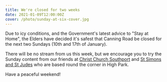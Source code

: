 ```yaml
---
title: We're closed for two weeks
date: 2021-01-09T12:00:00Z
cover: /photo/sunday-at-six-cover.jpg
---
```


Due to icy conditions, and the Government's latest advice to "Stay at Home", the Elders have decided it's safest that Canning Road be closed for the next two Sundays (10th and 17th of January).

There will be no stream from us this week, but we encourage you to try the Sunday content from our friends at [Christ Church Southport][CCS] and [St Simons and St Judes][SSJ] who are based round the corner in High Park.

Have a peaceful weekend!

[CCS]: https://www.youtube.com/channel/UCVM9juIWgrJfw5iUSqimflQ
[SSJ]: https://www.youtube.com/channel/UCt9eTofi3sKSOUDSznRxyLg

